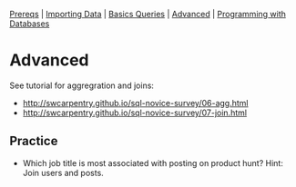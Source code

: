 [Prereqs](Prereqs.md#installing-mysql) | [Importing Data](Import.md#import) | [Basics Queries](BasicQueries.md#basic) |  [Advanced](Advanced.md#advanced) | [Programming with Databases](Programming.md#programming)

# Advanced

See tutorial for aggregration and joins:

* http://swcarpentry.github.io/sql-novice-survey/06-agg.html
* http://swcarpentry.github.io/sql-novice-survey/07-join.html

## Practice

* Which job title is most associated with posting on product hunt? Hint: Join users and posts.
